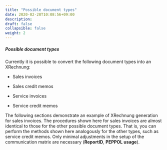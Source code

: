 ```yaml
---
title: "Possible document types"
date: 2020-02-28T10:08:56+09:00
description: 
draft: false
collapsible: false
weight: 2
---
```


##### Possible document types

Currently it is possible to convert the following document types into an XRechnung:

- Sales invoices

- Sales credit memos

- Service invoices

- Service credit memos

The following sections demonstrate an example of XRechnung generation for sales invoices. The procedures shown here for sales invoices are almost identical to those for the other possible document types. That is, you can perform the methods shown here analogously for the other types, such as service credit memos. Only minimal adjustments in the setup of the communication matrix are necessary (**ReportID**, **PEPPOL usage**).